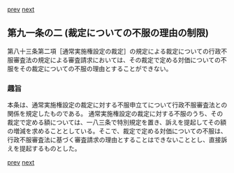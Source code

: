 [prev](/specific/markdowns/特許法/119_Mp-Ch_4-Se_1-At_91.md)
[next](/specific/markdowns/特許法/121_Mp-Ch_4-Se_1-At_92.md)
## 第九一条の二 (裁定についての不服の理由の制限)
第八十三条第二項［通常実施権設定の裁定］の規定による裁定についての行政不服審査法の規定による審査請求においては、その裁定で定める対価についての不服をその裁定についての不服の理由とすることができない。

### 趣旨
本条は、通常実施権設定の裁定に対する不服申立てについて行政不服審査法との関係を規定したものである。
通常実施権設定の裁定に対する不服のうち、その裁定で定める額については、一八三条で特別規定を置き、訴えを提起してその額の増減を求めることとしている。そこで、裁定で定める対価についての不服は、行政不服審査法に基づく審査請求の理由とすることはできないこととし、直接訴えを提起するものとした。

[prev](/specific/markdowns/特許法/119_Mp-Ch_4-Se_1-At_91.md)
[next](/specific/markdowns/特許法/121_Mp-Ch_4-Se_1-At_92.md)